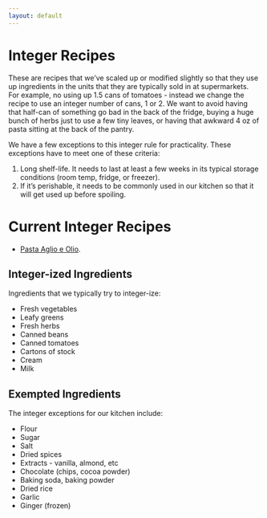 ```yaml
---
layout: default
---
```


# Integer Recipes

These are recipes that we’ve scaled up or modified slightly so that they use up ingredients in the units that they are typically sold in at supermarkets. For example, no using up 1.5 cans of tomatoes - instead we change the recipe to use an integer number of cans, 1 or 2. We want to avoid having that half-can of something go bad in the back of the fridge, buying a huge bunch of herbs just to use a few tiny leaves, or having that awkward 4 oz of pasta sitting at the back of the pantry.

We have a few exceptions to this integer rule for practicality. These exceptions have to meet one of these criteria:
1. Long shelf-life. It needs to last at least a few weeks in its typical storage conditions (room temp, fridge, or freezer).
2. If it’s perishable, it needs to be commonly used in our kitchen so that it will get used up before spoiling. 

# Current Integer Recipes

* [Pasta Aglio e Olio](./pasta_aglio_e_olio.html).

## Integer-ized Ingredients
Ingredients that we typically try to integer-ize:
* Fresh vegetables
* Leafy greens
* Fresh herbs
* Canned beans
* Canned tomatoes
* Cartons of stock
* Cream
* Milk


## Exempted Ingredients

The integer exceptions for our kitchen include:

* Flour
* Sugar
* Salt
* Dried spices
* Extracts - vanilla, almond, etc
* Chocolate (chips, cocoa powder)
* Baking soda, baking powder
* Dried rice
* Garlic
* Ginger (frozen)
